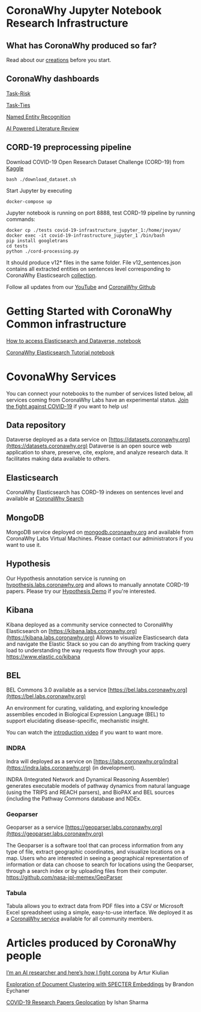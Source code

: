 # CoronaWhy Jupyter Notebook Research Infrastructure
## What has CoronaWhy produced so far?

Read about our [creations](https://github.com/CoronaWhy/covid-19-infrastructure/blob/master/Creations.md) before you start.

## CoronaWhy dashboards

[Task-Risk](https://app.powerbi.com/view?r=eyJrIjoiY2E5YjFkZjItN2Q2ZS00MGI5LWFiMWQtZmY0OWRiZTlkNDVmIiwidCI6ImRjMWYwNGY1LWMxZTUtNDQyOS1hODEyLTU3OTNiZTQ1YmY5ZCIsImMiOjEwfQ%3D%3D)

[Task-Ties](https://app.powerbi.com/view?r=eyJrIjoiOWYwM2Y0OTgtZGE0YS00YjM3LTkwZmYtZTM1NWE5NjJmY2JjIiwidCI6ImRjMWYwNGY1LWMxZTUtNDQyOS1hODEyLTU3OTNiZTQ1YmY5ZCIsImMiOjEwfQ%3D%3D)

[Named Entity Recognition](https://app.powerbi.com/view?r=eyJrIjoiMGExNTY3ZjEtMTA3MC00NDYyLTg3YjAtMzZjYTZlMmQ3Mzk3IiwidCI6ImRjMWYwNGY1LWMxZTUtNDQyOS1hODEyLTU3OTNiZTQ1YmY5ZCIsImMiOjEwfQ%3D%3D)

[AI Powered Literature Review](https://app.powerbi.com/view?r=eyJrIjoiODg5ODk5ZGEtYTViMy00ODAzLThiNzMtNWY2MjM5ZWUyNzU3IiwidCI6ImRjMWYwNGY1LWMxZTUtNDQyOS1hODEyLTU3OTNiZTQ1YmY5ZCIsImMiOjEwfQ%3D%3D)

## CORD-19 preprocessing pipeline 
Download COVID-19 Open Research Dataset Challenge (CORD-19) from [Kaggle](https://www.kaggle.com/allen-institute-for-ai/CORD-19-research-challenge)
```
bash ./download_dataset.sh
```
Start Jupyter by executing
```
docker-compose up
```
Jupyter notebook is running on port 8888, test CORD-19 pipeline by running commands:
```
docker cp ./tests covid-19-infrastructure_jupyter_1:/home/jovyan/
docker exec -it covid-19-infrastructure_jupyter_1 /bin/bash
pip install googletrans
cd tests
python ./cord-processing.py
```
It should produce v12* files in the same folder. File v12_sentences.json contains all extracted entities on sentences level corresponding to CoronaWhy Elasticsearch [collection](http://search.coronawhy.org/v9sentences/_doc/fDLftXEBMjpYvjrLmggF).

Follow all updates from our [YouTube](https://www.youtube.com/channel/UCEeuBPsfGE3fceAN3yL5Gig) and [CoronaWhy Github](https://github.com/CoronaWhy/)

# Getting Started with CoronaWhy Common infrastructure
[How to access Elasticsearch and Dataverse, notebook](https://colab.research.google.com/drive/1AO-kBf1MTfqWAUenJJ45vjKsHWBv3men)

[CoronaWhy Elasticsearch Tutorial notebook](https://colab.research.google.com/drive/1dvuzvp2aQsiBiSzv-brh2iA5qbsswRVl#scrollTo=bQ0zEGMsWCJI)

# CovonaWhy Services
You can connect your notebooks to the number of services listed below, all services coming from CoronaWhy Labs have an experimental status. [Join the fight against COVID-19](https://coronawhy.org) if you want to help us! 

## Data repository

Dataverse deployed as a data service on [https://datasets.coronawhy.org](https://datasets.coronawhy.org)
Dataverse is an open source web application to share, preserve, cite, explore, and analyze research data. It facilitates making data available to others. 

## Elasticsearch

CoronaWhy Elasticsearch has CORD-19 indexes on sentences level and available at [CoronaWhy Search](http://search.coronawhy.org/v9sentences/_search?pretty=true&q=*)


## MongoDB

MongoDB service deployed on [mongodb.coronawhy.org](mongodb.coronawhy.org) and available from CoronaWhy Labs Virtual Machines. Please contact our administrators if you want to use it.

## Hypothesis

Our Hypothesis annotation service is running on [hypothesis.labs.coronawhy.org](https://hypothesis.labs.coronawhy.org) and allows to manually annotate CORD-19 papers. Please try our [Hypothesis Demo](http://labs.coronawhy.org/hypothesis.html) if you're interested.

## Kibana

Kibana deployed as a community service connected to CoronaWhy Elasticsearch on [https://kibana.labs.coronawhy.org](https://kibana.labs.coronawhy.org)
Allows to visualize Elasticsearch data and navigate the Elastic Stack so you can do anything from tracking query load to understanding the way requests flow through your apps.
https://www.elastic.co/kibana

## BEL

BEL Commons 3.0 available as a service [https://bel.labs.coronawhy.org](https://bel.labs.coronawhy.org)

An environment for curating, validating, and exploring knowledge assemblies encoded in Biological Expression Language (BEL) to support elucidating disease-specific, mechanistic insight.

You can watch the [introduction video](https://www.youtube.com/watch?v=rHhuVBpoKdI&feature=youtu.be) if you want to want more.

### INDRA

Indra will deployed as a service on [https://labs.coronawhy.org/indra](https://indra.labs.coronawhy.org) (in development).

INDRA (Integrated Network and Dynamical Reasoning Assembler) generates executable models of pathway dynamics from natural language (using the TRIPS and REACH parsers), and BioPAX and BEL sources (including the Pathway Commons database and NDEx.

### Geoparser

Geoparser as a service [https://geoparser.labs.coronawhy.org](https://geoparser.labs.coronawhy.org)

The Geoparser is a software tool that can process information from any type of file, extract geographic coordinates, and visualize locations on a map. Users who are interested in seeing a geographical representation of information or data can choose to search for locations using the Geoparser, through a search index or by uploading files from their computer.
https://github.com/nasa-jpl-memex/GeoParser

### Tabula

Tabula allows you to extract data from PDF files into a CSV or Microsoft Excel spreadsheet using a simple, easy-to-use interface. We deployed it as a [CoronaWhy service](http://tabula.labs.coronawhy.org) available for all community members.

# Articles produced by CoronaWhy people
[I’m an AI researcher and here’s how I fight corona](https://medium.com/@arturkiulian/im-an-ai-researcher-and-here-s-how-i-fight-corona-1e0aa8f3e714) by Artur Kiulian

[Exploration of Document Clustering with SPECTER Embeddings](https://medium.com/@beychaner/exploration-of-document-clustering-with-specter-embeddings-7d255f0f7392) by Brandon Eychaner

[COVID-19 Research Papers Geolocation](https://medium.com/swlh/covid-19-research-papers-geolocation-c2d090bf9e06) by Ishan Sharma
